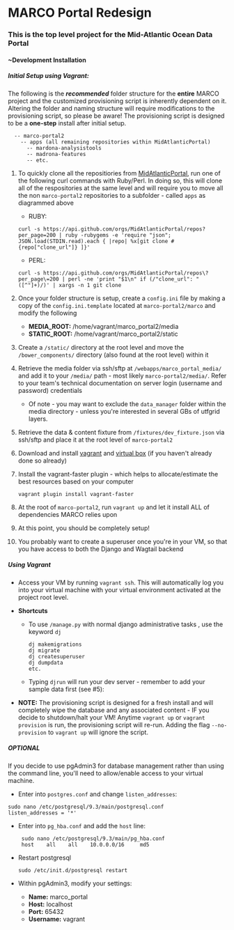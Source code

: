 # MARCO Portal Redesign

### This is the top level project for the Mid-Atlantic Ocean Data Portal

#### ~Development Installation

##### Initial Setup using Vagrant:
The following is the **_recommended_** folder structure for the **entire** MARCO project and the customized provisioning script is inherently dependent on it. Altering the folder and naming structure will require modifications to the provisioning script, so please be aware! The provisioning script is designed to be a **one-step** install after initial setup.

```
  -- marco-portal2
    -- apps (all remaining repositories within MidAtlanticPortal)
      -- mardona-analysistools
      -- madrona-features
      -- etc.
```


1.  To quickly clone all the repositiories from [MidAtlanticPortal](https://github.com/MidAtlanticPortal), run one of the following curl commands with Ruby/Perl. In doing so, this will clone all of the respositories at the same level and will require you to move all the non `marco-portal2` repositories to a subfolder - called `apps` as diagrammed above
    * RUBY:
    ```
    curl -s https://api.github.com/orgs/MidAtlanticPortal/repos?per_page=200 | ruby -rubygems -e 'require "json"; JSON.load(STDIN.read).each { |repo| %x[git clone #{repo["clone_url"]} ]}'
    ```
    * PERL:
    ```
    curl -s https://api.github.com/orgs/MidAtlanticPortal/repos\?per_page\=200 | perl -ne 'print "$1\n" if (/"clone_url": "([^"]+)/)' | xargs -n 1 git clone
    ```

2.  Once your folder structure is setup, create a `config.ini` file by making a copy of the `config.ini.template` located at `marco-portal2/marco` and modify the following
      * **MEDIA_ROOT:** /home/vagrant/marco_portal2/media
      * **STATIC_ROOT:** /home/vagrant/marco_portal2/static

3. Create a `/static/` directory at the root level and move the `/bower_components/` directory (also found at the root level) within it

4. Retrieve the media folder via ssh/sftp at `/webapps/marco_portal_media/` and add it to your `/media/` path - most likely `marco-portal2/media/`. Refer to your team's technical documentation on server login (username and password) credentials
    * Of note - you may want to exclude the `data_manager` folder within the media directory - unless you're interested in several GBs of utfgrid layers.

5. Retrieve the data & content fixture from `/fixtures/dev_fixture.json` via ssh/sftp and place it at the root level of `marco-portal2`

6. Download and install [vagrant](https://www.vagrantup.com/downloads.html) and [virtual box](https://www.virtualbox.org/wiki/Downloads) (if you haven't already done so already)

7. Install the vagrant-faster plugin - which helps to allocate/estimate the best resources based on your computer
   ```
   vagrant plugin install vagrant-faster
   ```

8. At the root of `marco-portal2`, run `vagrant up` and let it install ALL of dependencies MARCO relies upon

9. At this point, you should be completely setup!

10. You probably want to create a superuser once you're in your VM, so that you have access to both the Django and Wagtail backend

##### Using Vagrant
* Access your VM by running `vagrant ssh`. This will automatically log you into your virtual machine with your virtual environment activated at the project root level.


* **Shortcuts**
  * To use `/manage.py` with normal django administrative tasks , use the keyword `dj`

      ```
      dj makemigrations
      dj migrate
      dj createsuperuser
      dj dumpdata
      etc.
      ```

  * Typing `djrun` will run your dev server - remember to add your sample data first (see #5):


*  **NOTE:** The provisioning script is designed for a fresh install and will completely wipe the database and any associated content - IF you decide to shutdown/halt your VM! Anytime `vagrant up` or `vagrant provision` is run, the provisioning script will re-run. Adding the flag `--no-provision` to `vagrant up` will ignore the script.

##### OPTIONAL
If you decide to use pgAdmin3 for database management rather than using the command line, you'll need to allow/enable access to your virtual machine.
*  Enter into `postgres.conf` and change `listen_addresses`:
  ```
  sudo nano /etc/postgresql/9.3/main/postgresql.conf
  listen_addresses = '*'
  ```

* Enter into `pg_hba.conf` and add the `host` line:
  ```
   sudo nano /etc/postgresql/9.3/main/pg_hba.conf
   host    all    all    10.0.0.0/16     md5
  ```

* Restart postgresql
  ```
  sudo /etc/init.d/postgresql restart
  ```

* Within pgAdmin3, modify your settings:
     *  **Name:** marco_portal
     *  **Host:** localhost
     *  **Port:** 65432
     *  **Username:** vagrant


